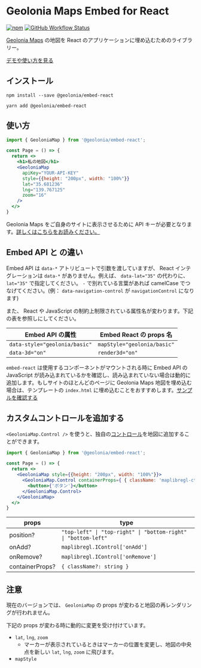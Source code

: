 # Geolonia Maps Embed for React

[![npm](https://img.shields.io/npm/v/@geolonia/embed-react?style=flat-square)](https://www.npmjs.com/package/@geolonia/embed-react) [![GitHub Workflow Status](https://img.shields.io/github/workflow/status/geolonia/embed-react/build?style=flat-square)](https://github.com/geolonia/embed-react/actions/workflows/build.yml)

[Geolonia Maps](https://geolonia.com/maps/) の地図を React のアプリケーションに埋め込むためのライブラリー。

[デモや使い方を見る](https://geolonia.github.io/embed-react/?path=/story/geoloniamap--defaults)

## インストール

```shell
npm install --save @geolonia/embed-react
```

```shell
yarn add @geolonia/embed-react
```

## 使い方

```jsx
import { GeoloniaMap } from '@geolonia/embed-react';

const Page = () => {
  return <>
    <h1>私の地図</h1>
    <GeoloniaMap
      apiKey="YOUR-API-KEY"
      style={{height: "200px", width: "100%"}}
      lat="35.681236"
      lng="139.767125"
      zoom="16"
    />
  </>
}
```

Geolonia Maps をご自身のサイトに表示させるために API キーが必要となります。[詳しくはこちらをお読みください。](https://docs.geolonia.com/tutorial/002/)

## Embed API と の違い

Embed API は `data-*` アトリビュートで引数を渡していますが、 React インテグレーションは `data-*` がありません。例えば、 `data-lat="35"` の代わりに、 `lat="35"` で指定してください。 `-` で別れている言葉があれば camelCase でつなげてください。(例： `data-navigation-control` が `navigationControl` になります)

また、 React や JavaScript の制約上制限されている属性名が変わります。下記の表を参照しにしてください。

| Embed API の属性 | Embed React の props 名 |
| --------------- | ----------------------- |
| `data-style="geolonia/basic"` | `mapStyle="geolonia/basic"` |
| `data-3d="on"`  | `render3d="on"` |

`embed-react` は使用するコンポーネントがマウントされる時に Embed API の JavaScript が読み込まれているかを確認し、読み込まれていない場合は動的に追加します。もしサイトのほとんどのページに Geolonia Maps 地図を埋め込む場合は、テンプレートの `index.html` に埋め込むことをおすすめします。[サンプルを確認する](https://github.com/geolonia/maps.geolonia.com/blob/4e431e466db71af7b4181129b3a8408ae91cd028/public/index.html#L26)

## カスタムコントロールを追加する

`<GeoloniaMap.Control />` を使うと、独自の[コントロール](https://maplibre.org/maplibre-gl-js-docs/api/markers/#icontrol)を地図に追加することができます。

```jsx
import { GeoloniaMap } from '@geolonia/embed-react';

const Page = () => {
  return <>
    <GeoloniaMap style={{height: "200px", width: "100%"}}>
      <GeoloniaMap.Control containerProps={ { className: 'maplibregl-ctrl' } }>
        <button>{'ボタン'}</button>
      </GeoloniaMap.Control>
    </GeoloniaMap>
  </>
}
```

| props | type |
| --------------- | ----------------------- |
| position? | `"top-left" \| "top-right" \| "bottom-right" \| "bottom-left"` |
| onAdd? | `maplibregl.IControl['onAdd']` |
| onRemove? | `maplibregl.IControl['onRemove']` |
| containerProps? | `{ className?: string }` |

## 注意

現在のバージョンでは、 `GeoloniaMap` の props が変わると地図の再レンダリングが行われません。

下記の props が変わる時に動的に変更を受け付けています。

* `lat`, `lng`, `zoom`
  * マーカーが表示されているときはマーカーの位置を変更し、地図の中央点を新しい `lat`, `lng`, `zoom` に飛びます。
* `mapStyle`
